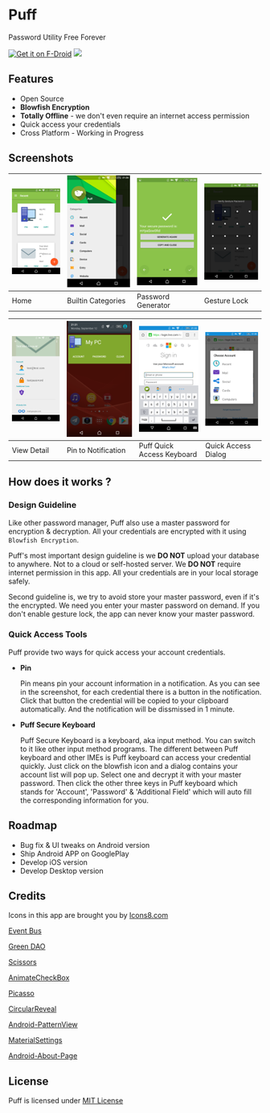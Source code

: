 # Puff

Password Utility Free Forever

[<img src="https://f-droid.org/badge/get-it-on.png" alt="Get it on F-Droid" height="60">](https://f-droid.org/app/sun.bob.leela)
<a href="https://play.google.com/store/apps/details?id=sun.bob.leela"><img src="'img/google-play-badge.png'" height="60"></a>

## Features

* Open Source
* **Blowfish Encryption**
* **Totally Offline** - we don't even require an internet access permission
* Quick access your credentials
* Cross Platform - Working in Progress

## Screenshots

| ![Home](img/screenshots/SC_01_Home.png) | ![Home](img/screenshots/SC_02_Categories.png) | ![Home](img/screenshots/SC_03_Generator.png) | ![Home](img/screenshots/SC_04_GestureLock.png) |
| --------------------------------------- | ---------------------------------------- | ---------------------------------------- | ---------------------------------------- |
| Home                                    | Builtin Categories                       | Password Generator                       | Gesture Lock                             |


| ![Home](img/screenshots/SC_05_Detail.png) | ![Home](img/screenshots/SC_06_Notification.png) | ![Home](img/screenshots/SC_07_Keyboard.png) | ![Home](img/screenshots/SC_08_KeyboardDialog.png) |
| ---------------------------------------- | ---------------------------------------- | ---------------------------------------- | ---------------------------------------- |
| View Detail                              | Pin to Notification                      | Puff Quick Access Keyboard               | Quick Access Dialog                      |


## How does it works ?

### Design Guideline

Like other password manager, Puff also use a master password for encryption & decryption. All your credentials are encrypted with it using `Blowfish Encryption`.

Puff's most important design guideline is we **DO NOT** upload your database to anywhere. Not to a cloud or self-hosted server. We **DO NOT** require internet permission in this app. All your credentials are in your local storage safely.

Second guideline is, we try to avoid store your master password, even if it's the encrypted. We need you enter your master password on demand. If you don't enable gesture lock, the app can never know your master password.

### Quick Access Tools

Puff provide two ways for quick access your account credentials.

* **Pin**

    Pin means pin your account information in a notification. As you can see in the screenshot, for each credential there is a button in the notification. Click that button the credential will be copied to your clipboard automatically. And the notification will be dissmissed in 1 minute.


* **Puff Secure Keyboard**

    Puff Secure Keyboard is a keyboard, aka input method. You can switch to it like other input method programs. The different between Puff keyboard and other IMEs is Puff keyboard can access your credential quickly. Just click on the blowfish icon and a dialog contains your account list will pop up. Select one and decrypt it with your master password. Then click the other three keys in Puff keyboard which stands for 'Account', 'Password' & 'Additional Field' which will auto fill the corresponding information for you.

## Roadmap

* Bug fix & UI tweaks on Android version
* Ship Android APP on GooglePlay
* Develop iOS version
* Develop Desktop version

## Credits

Icons in this app are brought you by [Icons8.com](https://icons8.com)

[Event Bus](https://github.com/greenrobot/EventBus)

[Green DAO](https://github.com/greenrobot/greenDAO)

[Scissors](https://github.com/lyft/scissors)

[AnimateCheckBox](https://github.com/hanks-zyh/AnimateCheckBox)

[Picasso](https://github.com/square/picasso)

[CircularReveal](https://github.com/ozodrukh/CircularReveal)

[Android-PatternView](https://github.com/geftimov/android-patternview)

[MaterialSettings](https://github.com/kenumir/MaterialSettings)

[Android-About-Page](https://github.com/medyo/android-about-page)

## License

Puff is licensed under [MIT License](https://github.com/PuffOpenSource/Puff-Android/blob/master/LICENSE)
